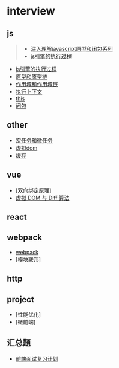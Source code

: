 # interview

## js
> * [深入理解javascript原型和闭包系列](https://www.cnblogs.com/wangfupeng1988/p/4001284.html)
> * [js引擎的执行过程](https://heyingye.github.io/2018/03/19/js%E5%BC%95%E6%93%8E%E7%9A%84%E6%89%A7%E8%A1%8C%E8%BF%87%E7%A8%8B%EF%BC%88%E4%B8%80%EF%BC%89/)

* [js引擎的执行过程](https://github.com/DeanTG/interview/issues/8)
* [原型和原型链](https://github.com/DeanTG/interview/issues/3)
* [作用域和作用域链](https://github.com/DeanTG/interview/issues/6)
* [执行上下文](https://github.com/DeanTG/interview/issues/4)
* [this](https://github.com/DeanTG/interview/issues/5)
* [闭包](https://github.com/DeanTG/interview/issues/2)

## other
* [宏任务和微任务](https://github.com/DeanTG/interview/issues/7)
* [虚拟dom](https://github.com/DeanTG/interview/issues/9)
* [缓存](https://github.com/DeanTG/interview/issues/10)

## vue
* [双向绑定原理]
* [虚拟 DOM 与 Diff 算法](https://jonny-wei.github.io/blog/vue/vue/vue-diff.html#%E8%99%9A%E6%8B%9F-dom)

## react

## webpack
* [webpack](https://github.com/DeanTG/interview/issues/1)
* [模块联邦]

## http

## project
* [性能优化]
* [微前端]

## 汇总题
* [前端面试复习计划](https://juejin.cn/post/7061588533214969892#heading-84)
